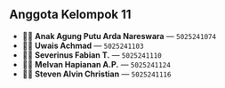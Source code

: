 ## Anggota Kelompok 11

- 🧑‍💼 **Anak Agung Putu Arda Nareswara** — `5025241074`  
- 🧑‍💻 **Uwais Achmad** — `5025241103`  
- 👨‍🎓 **Severinus Fabian T.** — `5025241110`  
- 👨‍🔧 **Melvan Hapianan A.P.** — `5025241124`  
- 👨‍🚀 **Steven Alvin Christian** — `5025241116`
